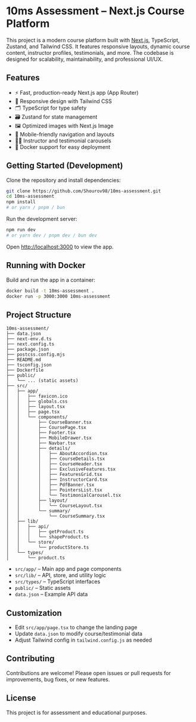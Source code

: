 
# 10ms Assessment – Next.js Course Platform

This project is a modern course platform built with [Next.js](https://nextjs.org), TypeScript, Zustand, and Tailwind CSS. It features responsive layouts, dynamic course content, instructor profiles, testimonials, and more. The codebase is designed for scalability, maintainability, and professional UI/UX.

## Features

- ⚡ Fast, production-ready Next.js app (App Router)
- 🎨 Responsive design with Tailwind CSS
- 🗂️ TypeScript for type safety
- 🗃️ Zustand for state management
- 🖼️ Optimized images with Next.js Image
- 📱 Mobile-friendly navigation and layouts
- 🧑‍🏫 Instructor and testimonial carousels
- 🐳 Docker support for easy deployment

## Getting Started (Development)


Clone the repository and install dependencies:

```bash
git clone https://github.com/Shourov98/10ms-assessment.git
cd 10ms-assessment
npm install
# or yarn / pnpm / bun
```

Run the development server:

```bash
npm run dev
# or yarn dev / pnpm dev / bun dev
```

Open [http://localhost:3000](http://localhost:3000) to view the app.

## Running with Docker

Build and run the app in a container:

```bash
docker build -t 10ms-assessment .
docker run -p 3000:3000 10ms-assessment
```


## Project Structure


```
10ms-assessment/
├── data.json
├── next-env.d.ts
├── next.config.ts
├── package.json
├── postcss.config.mjs
├── README.md
├── tsconfig.json
├── Dockerfile
├── public/
│   └── ... (static assets)
├── src/
│   ├── app/
│   │   ├── favicon.ico
│   │   ├── globals.css
│   │   ├── layout.tsx
│   │   ├── page.tsx
│   │   └── components/
│   │       ├── CourseBanner.tsx
│   │       ├── CoursePage.tsx
│   │       ├── Footer.tsx
│   │       ├── MobileDrawer.tsx
│   │       ├── Navbar.tsx
│   │       ├── details/
│   │       │   ├── AboutAccordion.tsx
│   │       │   ├── CourseDetails.tsx
│   │       │   ├── CourseHeader.tsx
│   │       │   ├── ExclusiveFeatures.tsx
│   │       │   ├── FeaturesGrid.tsx
│   │       │   ├── InstructorCard.tsx
│   │       │   ├── PdfBanner.tsx
│   │       │   ├── PointersList.tsx
│   │       │   └── TestimonialCarousel.tsx
│   │       ├── layout/
│   │       │   └── CourseLayout.tsx
│   │       └── summary/
│   │           └── CourseSummary.tsx
│   ├── lib/
│   │   ├── api/
│   │   │   ├── getProduct.ts
│   │   │   └── shapeProduct.ts
│   │   └── store/
│   │       └── productStore.ts
│   └── types/
│       └── product.ts
```

- `src/app/` – Main app and page components
- `src/lib/` – API, store, and utility logic
- `src/types/` – TypeScript interfaces
- `public/` – Static assets
- `data.json` – Example API data

## Customization

- Edit `src/app/page.tsx` to change the landing page
- Update `data.json` to modify course/testimonial data
- Adjust Tailwind config in `tailwind.config.js` as needed

## Contributing

Contributions are welcome! Please open issues or pull requests for improvements, bug fixes, or new features.

## License

This project is for assessment and educational purposes.
